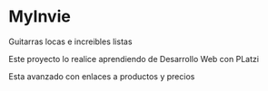 # MyInvie
Guitarras locas e increibles listas

Este proyecto lo realice aprendiendo de Desarrollo Web con PLatzi

Esta avanzado con enlaces a productos y precios
